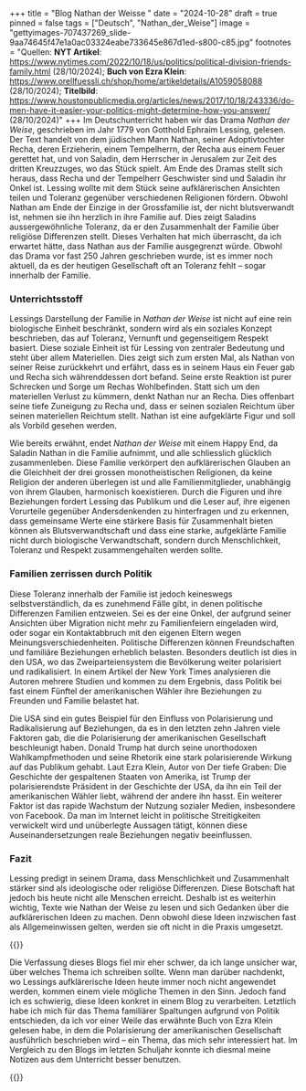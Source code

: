 +++
title = "Blog Nathan der Weisse "
date = "2024-10-28"
draft = true
pinned = false
tags = ["Deutsch", "Nathan_der_Weise"]
image = "gettyimages-707437269_slide-9aa74645f47e1a0ac03324eabe733645e867d1ed-s800-c85.jpg"
footnotes = "Quellen: **NYT Artikel**: https://www.nytimes.com/2022/10/18/us/politics/political-division-friends-family.html (28/10/2024); **Buch von Ezra Klein**: https://www.orellfuessli.ch/shop/home/artikeldetails/A1059058088 (28/10/2024); **Titelbild**: https://www.houstonpublicmedia.org/articles/news/2017/10/18/243336/do-men-have-it-easier-your-politics-might-determine-how-you-answer/ (28/10/2024)"
+++
Im Deutschunterricht haben wir das Drama *Nathan der Weise*, geschrieben im Jahr 1779 von Gotthold Ephraim Lessing, gelesen. Der Text handelt von dem jüdischen Mann Nathan, seiner Adoptivtochter Recha, deren Erzieherin, einem Tempelherrn, der Recha aus einem Feuer gerettet hat, und von Saladin, dem Herrscher in Jerusalem zur Zeit des dritten Kreuzzuges, wo das Stück spielt. Am Ende des Dramas stellt sich heraus, dass Recha und der Tempelherr Geschwister sind und Saladin ihr Onkel ist. Lessing wollte mit dem Stück seine aufklärerischen Ansichten teilen und Toleranz gegenüber verschiedenen Religionen fördern. Obwohl Nathan am Ende der Einzige in der Grossfamilie ist, der nicht blutsverwandt ist, nehmen sie ihn herzlich in ihre Familie auf. Dies zeigt Saladins aussergewöhnliche Toleranz, da er den Zusammenhalt der Familie über religiöse Differenzen stellt. Dieses Verhalten hat mich überrascht, da ich erwartet hätte, dass Nathan aus der Familie ausgegrenzt würde. Obwohl das Drama vor fast 250 Jahren geschrieben wurde, ist es immer noch aktuell, da es der heutigen Gesellschaft oft an Toleranz fehlt – sogar innerhalb der Familie.

### **Unterrichtsstoff**

Lessings Darstellung der Familie in *Nathan der Weise* ist nicht auf eine rein biologische Einheit beschränkt, sondern wird als ein soziales Konzept beschrieben, das auf Toleranz, Vernunft und gegenseitigem Respekt basiert. Diese soziale Einheit ist für Lessing von zentraler Bedeutung und steht über allem Materiellen. Dies zeigt sich zum ersten Mal, als Nathan von seiner Reise zurückkehrt und erfährt, dass es in seinem Haus ein Feuer gab und Recha sich währenddessen dort befand. Seine erste Reaktion ist purer Schrecken und Sorge um Rechas Wohlbefinden. Statt sich um den materiellen Verlust zu kümmern, denkt Nathan nur an Recha. Dies offenbart seine tiefe Zuneigung zu Recha und, dass er seinen sozialen Reichtum über seinen materiellen Reichtum stellt. Nathan ist eine aufgeklärte Figur und soll als Vorbild gesehen werden.

Wie bereits erwähnt, endet *Nathan der Weise* mit einem Happy End, da Saladin Nathan in die Familie aufnimmt, und alle schliesslich glücklich zusammenleben. Diese Familie verkörpert den aufklärerischen Glauben an die Gleichheit der drei grossen monotheistischen Religionen, da keine Religion der anderen überlegen ist und alle Familienmitglieder, unabhängig von ihrem Glauben, harmonisch koexistieren. Durch die Figuren und ihre Beziehungen fordert Lessing das Publikum und die Leser auf, ihre eigenen Vorurteile gegenüber Andersdenkenden zu hinterfragen und zu erkennen, dass gemeinsame Werte eine stärkere Basis für Zusammenhalt bieten können als Blutsverwandtschaft und dass eine starke, aufgeklärte Familie nicht durch biologische Verwandtschaft, sondern durch Menschlichkeit, Toleranz und Respekt zusammengehalten werden sollte.

### **Familien zerrissen durch Politik**

Diese Toleranz innerhalb der Familie ist jedoch keineswegs selbstverständlich, da es zunehmend Fälle gibt, in denen politische Differenzen Familien entzweien. Sei es der eine Onkel, der aufgrund seiner Ansichten über Migration nicht mehr zu Familienfeiern eingeladen wird, oder sogar ein Kontaktabbruch mit den eigenen Eltern wegen Meinungsverschiedenheiten. Politische Differenzen können Freundschaften und familiäre Beziehungen erheblich belasten. Besonders deutlich ist dies in den USA, wo das Zweiparteiensystem die Bevölkerung weiter polarisiert und radikalisiert. In einem Artikel der New York Times analysieren die Autoren mehrere Studien und kommen zu dem Ergebnis, dass Politik bei fast einem Fünftel der amerikanischen Wähler ihre Beziehungen zu Freunden und Familie belastet hat.

Die USA sind ein gutes Beispiel für den Einfluss von Polarisierung und Radikalisierung auf Beziehungen, da es in den letzten zehn Jahren viele Faktoren gab, die die Polarisierung der amerikanischen Gesellschaft beschleunigt haben. Donald Trump hat durch seine unorthodoxen Wahlkampfmethoden und seine Rhetorik eine stark polarisierende Wirkung auf das Publikum gehabt. Laut Ezra Klein, Autor von Der tiefe Graben: Die Geschichte der gespaltenen Staaten von Amerika, ist Trump der polarisierendste Präsident in der Geschichte der USA, da ihn ein Teil der amerikanischen Wähler liebt, während der andere ihn hasst. Ein weiterer Faktor ist das rapide Wachstum der Nutzung sozialer Medien, insbesondere von Facebook. Da man im Internet leicht in politische Streitigkeiten verwickelt wird und unüberlegte Aussagen tätigt, können diese Auseinandersetzungen reale Beziehungen negativ beeinflussen.

### **Fazit**

Lessing predigt in seinem Drama, dass Menschlichkeit und Zusammenhalt stärker sind als ideologische oder religiöse Differenzen. Diese Botschaft hat jedoch bis heute nicht alle Menschen erreicht. Deshalb ist es weiterhin wichtig, Texte wie Nathan der Weise zu lesen und sich Gedanken über die aufklärerischen Ideen zu machen. Denn obwohl diese Ideen inzwischen fast als Allgemeinwissen gelten, werden sie oft nicht in die Praxis umgesetzt.

{{<box title="Schreibprozess">}}

Die Verfassung dieses Blogs fiel mir eher schwer, da ich lange unsicher war, über welches Thema ich schreiben sollte. Wenn man darüber nachdenkt, wo Lessings aufklärerische Ideen heute immer noch nicht angewendet werden, kommen einem viele mögliche Themen in den Sinn. Jedoch fand ich es schwierig, diese Ideen konkret in einem Blog zu verarbeiten. Letztlich habe ich mich für das Thema familiärer Spaltungen aufgrund von Politik entschieden, da ich vor einer Weile das erwähnte Buch von Ezra Klein gelesen habe, in dem die Polarisierung der amerikanischen Gesellschaft ausführlich beschrieben wird – ein Thema, das mich sehr interessiert hat. Im Vergleich zu den Blogs im letzten Schuljahr konnte ich diesmal meine Notizen aus dem Unterricht besser benutzen.

{{</box>}}